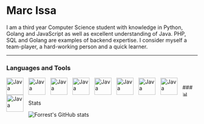 # Marc Issa

I am a third year Computer Science student with knowledge in Python, Golang and JavaScript as well as excellent understanding of Java. PHP, SQL and Golang are examples of backend expertise. I consider myself a team-player, a hard-working person and a quick learner.

<hr>
</hr>

### Languages and Tools
<img align="left" alt="Java" width="45px" style="padding-right:10px;" src="https://cdn.jsdelivr.net/gh/devicons/devicon/icons/java/java-original-wordmark.svg" />
<img align="left" alt="Java" width="45px" style="padding-right:10px;" src="https://cdn.jsdelivr.net/gh/devicons/devicon/icons/python/python-original-wordmark.svg" />
<img align="left" alt="Java" width="45px" style="padding-right:10px;" src="https://cdn.jsdelivr.net/gh/devicons/devicon/icons/javascript/javascript-original.svg" />
<img align="left" alt="Java" width="45px" style="padding-right:10px;" src="https://cdn.jsdelivr.net/gh/devicons/devicon/icons/go/go-original-wordmark.svg" />
<img align="left" alt="Java" width="45px" style="padding-right:10px;" src="https://cdn.jsdelivr.net/gh/devicons/devicon/icons/php/php-plain.svg" />
<img align="left" alt="Java" width="45px" style="padding-right:10px;" src="https://cdn.jsdelivr.net/gh/devicons/devicon/icons/mysql/mysql-plain-wordmark.svg" />
<img align="left" alt="Java" width="45px" style="padding-right:10px;" src="https://cdn.jsdelivr.net/gh/devicons/devicon/icons/visualstudio/visualstudio-plain.svg" />
<img align="left" alt="Java" width="45px" style="padding-right:10px;" src="https://cdn.jsdelivr.net/gh/devicons/devicon/icons/linux/linux-original.svg" />
<img align="left" alt="Java" width="45px" style="padding-right:10px;" src="https://cdn.jsdelivr.net/gh/devicons/devicon/icons/git/git-original.svg" />
<br />
### 📊 Stats

![Forrest's GitHub stats](https://github-readme-stats.vercel.app/api?username=marc-issa&show_icons=true&theme=gruvbox)

<!-- ![GitHub Streak](https://streak-stats.demolab.com?user=ForrestKnight&theme=gruvbox&border_radius=4.5) -->
